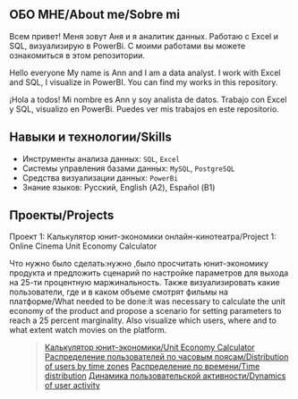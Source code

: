 ## ОБО МНЕ/About me/Sobre mi

Всем привет! Меня зовут Аня и я аналитик данных. Работаю с Excel и SQL, визуализирую в PowerBi. С моими работами вы можете ознакомиться в этом репозитории.

Hello everyone My name is Ann and I am a data analyst. I work with Excel and SQL, I visualize in PowerBI. You can find my works in this repository.

¡Hola a todos! Mi nombre es Ann y soy analista de datos. Trabajo con Excel y SQL, visualizo en PowerBi. Puedes ver mis trabajos en este repositorio.

## Навыки и технологии/Skills
- Инструменты анализа данных: ``SQL``, ``Excel``
- Системы управления базами данных: ``MySQL``, ``PostgreSQL``
- Средства визуализации данных: ``PowerBi``
- Знание языков: Русский, English (А2), Español (В1)

## Проекты/Projects
<p> Проект 1: Калькулятор юнит-экономики онлайн-кинотеатра/Project 1: Online Cinema Unit Economy Calculator</p>
<p>Что нужно было сделать:нужно ,было просчитать юнит-экономику продукта и предложить сценарий по настройке параметров для выхода на 25-ти процентную маржинальность. Также визуализировать какие пользователи, где и в каком объеме смотрят фильмы на платформе/What needed to be done:it was necessary to calculate the unit economy of the product and propose a scenario for setting parameters to reach a 25 percent marginality. Also visualize which users, where and to what extent watch movies on the platform.<p>
<ol>

> <a href="unit economy calculator.jpg">Калькулятор юнит-экономики/Unit Economy Calculator</a>
> <a href="visualization1.jpg">Распределение пользователей по часовым поясам/Distribution of users by time zones</a>
> <a href="visualization2.jpg">Распределение по времени/Time distribution</a>
> <a href="visualization3.jpg">Динамика пользовательской активности/Dynamics of user activity</a>
 
